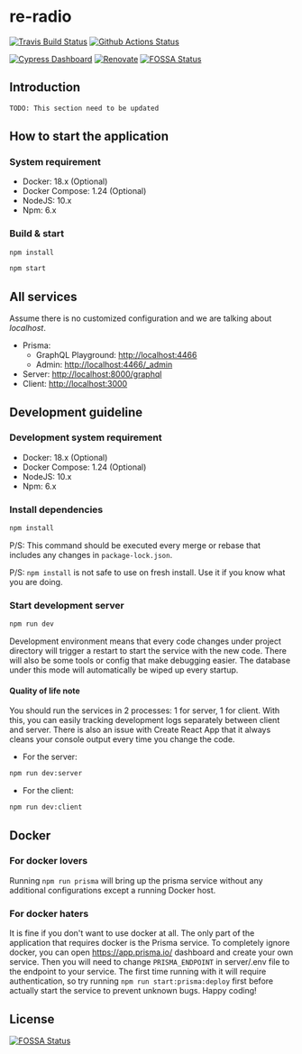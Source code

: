 # re-radio

[![Travis Build Status](https://travis-ci.org/penta-jelly/re-radio.svg?branch=master)](https://travis-ci.org/penta-jelly/re-radio)
[![Github Actions Status](https://github.com/penta-jelly/re-radio/workflows/Integration%20testing/badge.svg)](https://travis-ci.org/penta-jelly/re-radio)

[![Cypress Dashboard](https://img.shields.io/badge/cypress-dashboard-brightgreen.svg)](https://dashboard.cypress.io/#/projects/nn2y5c/runs)
[![Renovate](https://badges.renovateapi.com/github/penta-jelly/re-radio)](https://renovatebot.com/)
[![FOSSA Status](https://app.fossa.io/api/projects/git%2Bgithub.com%2Fpenta-jelly%2Fre-radio.svg?type=shield)](https://app.fossa.io/projects/git%2Bgithub.com%2Fpenta-jelly%2Fre-radio?ref=badge_shield)

## Introduction

```txt
TODO: This section need to be updated
```

## How to start the application

### System requirement

* Docker: 18.x (Optional)
* Docker Compose: 1.24 (Optional)
* NodeJS: 10.x
* Npm: 6.x

### Build & start

```sh
npm install
```

```sh
npm start
```

## All services

Assume there is no customized configuration and we are talking about *localhost*.

* Prisma:
  * GraphQL Playground: [http://localhost:4466](http://localhost:4466)
  * Admin: [http://localhost:4466/_admin](http://localhost:4466/_admin)
* Server: [http://localhost:8000/graphql](http://localhost:8000/graphql)
* Client: [http://localhost:3000](http://localhost:3000)

## Development guideline

### Development system requirement

* Docker: 18.x (Optional)
* Docker Compose: 1.24 (Optional)
* NodeJS: 10.x
* Npm: 6.x

### Install dependencies

```sh
npm install
```

P/S: This command should be executed every merge or rebase that includes any changes in `package-lock.json`.

P/S: `npm install` is not safe to use on fresh install. Use it if you know what you are doing.

### Start development server

```sh
npm run dev
```

Development environment means that every code changes under project directory will trigger a restart to start the service with the new code.
There will also be some tools or config that make debugging easier.
The database under this mode will automatically be wiped up every startup.

#### Quality of life note

You should run the services in 2 processes: 1 for server, 1 for client. With this, you can easily tracking development logs separately between client and server. There is also an issue with Create React App that it always cleans your console output every time you change the code.

* For the server:

```sh
npm run dev:server
```

* For the client:

```sh
npm run dev:client
```

## Docker

### For docker lovers

Running `npm run prisma` will bring up the prisma service without any additional configurations except a running Docker host.

### For docker haters

It is fine if you don't want to use docker at all. The only part of the application that requires docker is the Prisma service. To completely ignore docker, you can open <https://app.prisma.io/> dashboard and create your own service. Then you will need to change `PRISMA_ENDPOINT` in server/.env file to the endpoint to your service. The first time running with it will require authentication, so try running `npm run start:prisma:deploy` first before actually start the service to prevent unknown bugs. Happy coding!

## License

[![FOSSA Status](https://app.fossa.io/api/projects/git%2Bgithub.com%2Fpenta-jelly%2Fre-radio.svg?type=large)](https://app.fossa.io/projects/git%2Bgithub.com%2Fpenta-jelly%2Fre-radio?ref=badge_large)
